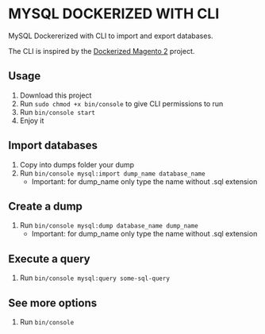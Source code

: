 # MYSQL DOCKERIZED WITH CLI
MySQL Dockererized with CLI to import and export databases.

The CLI is inspired by the [Dockerized Magento 2](https://github.com/arvatoSCM/dockerize-magento2) project.

## Usage
1. Download this project
2. Run `sudo chmod +x bin/console` to give CLI permissions to run
3. Run `bin/console start`
4. Enjoy it

## Import databases
1. Copy into dumps folder your dump
2. Run `bin/console mysql:import dump_name database_name`
    - Important: for dump_name only type the name without .sql extension

## Create a dump
1. Run `bin/console mysql:dump database_name dump_name`
    - Important: for dump_name only type the name without .sql extension

## Execute a query
1. Run `bin/console mysql:query some-sql-query`

## See more options
1. Run `bin/console`